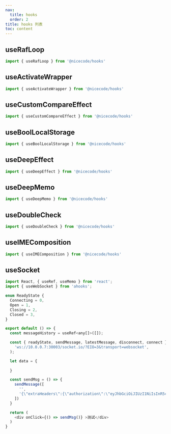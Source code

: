 ```yaml
---
nav:
  title: hooks
  order: 2
title: hooks 列表
toc: content
---
```


## useRafLoop

```js
import { useRafLoop } from '@nicecode/hooks'
```

## useActivateWrapper

```js
import { useActivateWrapper } from '@nicecode/hooks'
```

## useCustomCompareEffect

```js
import { useCustomCompareEffect } from '@nicecode/hooks'
```

## useBoolLocalStorage

```js
import { useBoolLocalStorage } from '@nicecode/hooks'
```

## useDeepEffect

```js
import { useDeepEffect } from '@nicecode/hooks'
```

## useDeepMemo

```js
import { useDeepMemo } from '@nicecode/hooks'
```

## useDoubleCheck

```js
import { useDoubleCheck } from '@nicecode/hooks'
```

## useIMEComposition

```js
import { useIMEComposition } from '@nicecode/hooks'
```

## useSocket

```js
import React, { useRef, useMemo } from 'react';
import { useWebSocket } from 'ahooks';

enum ReadyState {
  Connecting = 0,
  Open = 1,
  Closing = 2,
  Closed = 3,
}

export default () => {
  const messageHistory = useRef<any[]>([]);

  const { readyState, sendMessage, latestMessage, disconnect, connect } = useWebSocket(
    'ws://10.0.0.7:30003/socket.io/?EIO=3&transport=websocket',
  );

  let data = {
    
  }

  const sendMsg = () => {
    sendMessage([
      '',
      '{\"extraHeaders\":{\"authorization\":\"eyJhbGciOiJIUzI1NiIsInR5cCI6IkpXVCJ9.eyJleHAiOjE3MDQwMTM0NzgsImp0aSI6IjI1MDYiLCJpYXQiOjE3MDM3NTQyNzgsInVzZXJJZCI6MSwidXNlcm5hbWUiOiJhZG1pbiIsImRhdGFSaWdodCI6MiwiY2FtZXJhUmlnaHQiOjEsImdwdVJpZ2h0IjoxLCJ1c2VybGVhZGVySWQiOjAsIm9yZ2FuaXphdGlvbklkIjoxLCJyb2xlSWQiOjF9.sVeRo-p3Bw337voTVAvoKha6W9595BrrYyx3_16uEwU\"}}'
    ])
  }

  return (
    <div onClick={() => sendMsg()} >测试</div>
  )
}
```
